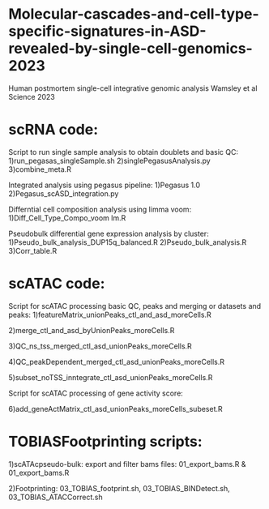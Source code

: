 # Molecular-cascades-and-cell-type-specific-signatures-in-ASD-revealed-by-single-cell-genomics-2023
Human postmortem single-cell integrative genomic analysis Wamsley et al Science 2023

# scRNA code: 

 Script to run single sample analysis to obtain doublets and basic QC:
  1)run_pegasas_singleSample.sh
  2)singlePegasusAnalysis.py
  3)combine_meta.R

 Integrated analysis using pegasus pipeline:
  1)Pegasus 1.0
  2)Pegasus_scASD_integration.py

 Differntial cell composition analysis using limma voom:
  1)Diff_Cell_Type_Compo_voom lm.R 

Pseudobulk differential gene expression analysis by cluster:
 1)Pseudo_bulk_analysis_DUP15q_balanced.R 
 2)Pseudo_bulk_analysis.R 
 3)Corr_table.R 
 
# scATAC code:


Script for scATAC processing basic QC, peaks and merging or datasets and peaks:
 1)featureMatrix_unionPeaks_ctl_and_asd_moreCells.R
 
 2)merge_ctl_and_asd_byUnionPeaks_moreCells.R
 
 3)QC_ns_tss_merged_ctl_asd_unionPeaks_moreCells.R
 
 4)QC_peakDependent_merged_ctl_asd_unionPeaks_moreCells.R
 
 5)subset_noTSS_inntegrate_ctl_asd_unionPeaks_moreCells.R
 
Script for scATAC processing of gene activity score:

 6)add_geneActMatrix_ctl_asd_unionPeaks_moreCells_subeset.R

# TOBIASFootprinting scripts:
 1)scATAcpseudo-bulk: export and filter bams files: 01_export_bams.R & 01_export_bams.R
 
 2)Footprinting: 03_TOBIAS_footprint.sh, 03_TOBIAS_BINDetect.sh, 03_TOBIAS_ATACCorrect.sh

 
